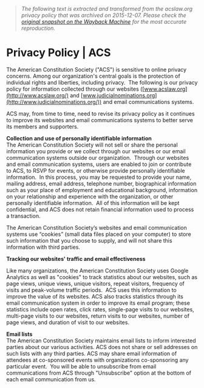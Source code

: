 > *The following text is extracted and transformed from the acslaw.org privacy policy that was archived on 2015-12-07. Please check the [original snapshot on the Wayback Machine](https://web.archive.org/web/20151207144633id_/http%3A//www.acslaw.org/about/privacy-policy) for the most accurate reproduction.*

# Privacy Policy | ACS

The American Constitution Society ("ACS") is sensitive to online privacy concerns. Among our organization's central goals is the protection of individual rights and liberties, including privacy.  The following is our privacy policy for information collected through our websites ([www.acslaw.org](http://www.acslaw.org/) and [www.judicialnominations.org](http://www.judicialnominations.org/)) and email communications systems.

ACS may, from time to time, need to revise its privacy policy as it continues to improve its websites and email communications systems to better serve its members and supporters.

**Collection and use of personally identifiable information**  
The American Constitution Society will not sell or share the personal information you provide or we collect through our websites or our email communication systems outside our organization.  Through our websites and email communication systems, users are enabled to join or contribute to ACS, to RSVP for events, or otherwise provide personally identifiable information.  In this process, you may be requested to provide your name, mailing address, email address, telephone number, biographical information such as your place of employment and educational background, information on your relationship and experience with the organization, or other personally identifiable information.  All of this information will be kept confidential, and ACS does not retain financial information used to process a transaction.

The American Constitution Society’s websites and email communication systems use “cookies” (small data files placed on your computer) to store such information that you choose to supply, and will not share this information with third parties.

**Tracking our websites' traffic and email effectiveness**

Like many organizations, the American Constitution Society uses Google Analytics as well as "cookies" to track statistics about our websites, such as page views, unique views, unique visitors, repeat visitors, frequency of visits and peak-volume traffic periods.  ACS uses this information to improve the value of its websites. ACS also tracks statistics through its email communication system in order to improve its email program; these statistics include open rates, click rates, single-page visits to our websites, multi-page visits to our websites, return visits to our websites, number of page views, and duration of visit to our websites.

**Email lists**  
The American Constitution Society maintains email lists to inform interested parties about our various activities. ACS does not share or sell addresses on such lists with any third parties. ACS may share email information of attendees at co-sponsored events with organizations co-sponsoring any particular event.  You will be able to unsubscribe from email communications from ACS through "Unsubscribe" option at the bottom of each email communication from us.
